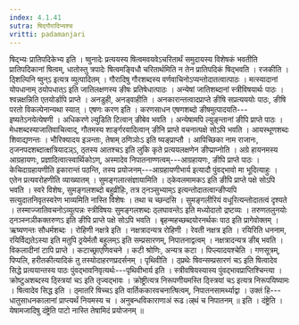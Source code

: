 ```yaml
---
index: 4.1.41
sutra: षिद्गौरादिभ्यश्च
vritti: padamanjari
---
```


 षिद्भ्यः प्रातिपदिकेभ्य इति । ष्वुनादेः प्रत्ययस्य षित्वमवयवेऽचरितार्थं समुदायस्य विशेषकं भवतीति प्रातिपदिकानां षित्वम्, धातोस्तु त्रपादेः षित्वमङ्विधौ चरितार्थमिति न तेन प्रातिपदिकं षिद्भवति । रजकीति । ठ्शिल्पिनि ष्वुन्ऽ इत्यत्र व्युत्पादितम् । गौरादिषु गौरशब्दस्य वर्णवाचिनोऽप्यन्तोदातत्वात्पाठः । मत्स्यादानां योपधानाम् ठयोपधात्ऽ इति जातिलक्षणस्य ङीषः प्रतिषेधात्पाठः । अन्येषां जातिशब्दानां स्त्रीविषयार्थः पाठः । श्वन्नक्षन्निति एतयोर्डापि प्राप्ते । अनडुही, अनड्वाहीति । अनकारान्तत्वादप्राप्ते ङीषि सप्रत्यययोः पाठः, ङीषि परतो विकल्पेनान्यथा स्यात् । एषणः करण इति । करणसाधन एषणशब्दो ङीषमुत्पादयति---इष्यतेऽनयेत्येषणी । अधिकरणे ल्युडिति टित्वान् ङीबेव भवति । अन्येषामपि ल्युङ्न्तानां ङीपि प्राप्ते पाठः । मेधशब्दस्याजातिवाचित्वाद्, गौतमस्य शार्ङ्गरवादित्वान् ङीनि प्राप्ते वचनात्पक्षे सोऽपि भवति । आयस्थूणशब्दः शिवाद्यणन्तः । भौरिक्यादय इञन्ताः, तेषाम् ठणिञोःऽ इति ष्यङ्प्राप्तौ । आपिच्छिका नाम राजानः, ठ्जनपदशब्दात्क्षत्रियादञ्ऽ, ठ्तस्य आतश्चऽ इति लुकि कृते प्रत्ययलक्षणेन ङीप्प्राप्नोति । अग्रे हायनमस्य आग्रहायणः, प्रज्ञादित्वात्स्वार्थिकोऽण्, अस्मादेव निपातनाण्णत्वम्---आग्रहायणः, ङीपि प्राप्ते पाठः । केचिदाग्रहायणीति इकारान्तं पठन्ति, तस्य प्रयोजनम्---आग्रहायणीभार्य इत्यादौ पुंवद्भावो मा भूदित्याहुः । एतेन प्रत्यवरोहणीति व्याख्यातम् । सुमङ्गलात्संज्ञायामिति । ठ्केवलमामकऽ इति ङीपि प्राप्ते पक्षे सोऽपि भवति । स्वरे विशेषः, सुमङ्गलशब्दो बहुव्रीहिः, तत्र ठ्नञ्सुभ्याम्ऽ इत्यन्तोदातत्वान्ङीप्यपि सत्युदातनिवृतस्वरेण भाव्यमिति नास्ति विशेषः । तथा च च्छन्दसि । सुमङ्गलीरियं वधूरित्यन्तोदातत्वं दृश्यते । तस्माज्जातिवचनोऽव्युत्पन्नः स्त्रीविषयः सुमङ्गलशब्दः ठ्लघावन्तेऽ इति मध्योदातो द्रष्टव्यः । तरुणतलुनयोः ठ्नञ्स्नञीकक्तरुणऽ इति ङीपि प्राप्ते पक्षे सोऽपि भवति । बृहन्महच्छब्दयोरनर्थकः पाठ इति प्रागेवोक्तम् । ऋष्यणन्तः सौधर्मशब्दः । रोहिणी नक्षत्रे इति । नक्षत्रादन्यत्र रोहिणी । रेवती नक्षत्र इति । रयिरिति धननाम, रयिर्विद्यतेऽस्या इति मतुपि ठ्रयेर्मतौ बहुलम्ऽ इति सम्प्रसारणम्, निपातनाद्वत्वम् । नक्षत्रादन्यत्र ङीब् भवति । विकलादीनां टापि प्राप्ते । कटाच्छ्राएणिवचने । कटी श्रोणिः, अन्यत्र कटा । पिप्ल्यादयश्चेति । गणसूत्रम्, पिप्पलि, हरीतकीत्यादिकं तु तस्योदाहरणप्रदर्सनम् । पृथिवीति । ठ्प्रथेः षिवन्सम्प्रसारणं चऽ इति षित्वादेव सिद्धे प्रत्ययान्तस्य पाठः पुंवद्भावनिवृत्यर्थः---पृथिवीभार्य इति । स्त्रीवषियस्यास्य पुंवद्भावप्राप्तिश्चिन्त्या । क्रोष्टुअशब्दस्य ठ्स्त्रियां चऽ इति तृज्वद्भावः । क्रोष्ट्रीत्यत्र निरूपणीयमस्ति ठ्स्त्रियां चऽ इत्यत्र निरूपयिष्यामः । षित्वादेव सिद्ध इति । ठ्मातरि षिच्चऽ इति वार्तिककारवचनात्षित्वम्, निपातनसामर्थ्याद्वा । उक्तं हि--- धातुसाधनकालानां प्राप्त्यर्थं नियमस्य च । अनुबन्धविकाराणाअं रूढ।ल्र्थं च निपातनम् ॥ इति । दंष्ट्रेति । येषामजादिषु दंष्ट्रेति पाटो नास्ति तेषामिदं प्रयोजनम् ॥